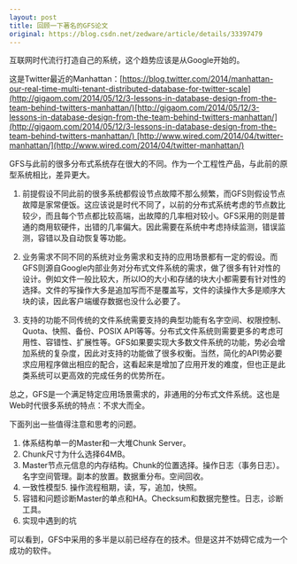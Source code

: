 ```yaml
---
layout: post
title: 回顾一下著名的GFS论文
original: https://blog.csdn.net/zedware/article/details/33397479
---
```

互联网时代流行打造自己的系统，这个趋势应该是从Google开始的。

这是Twitter最近的Manhattan：[https://blog.twitter.com/2014/manhattan-our-real-time-multi-tenant-distributed-database-for-twitter-scale](http://gigaom.com/2014/05/12/3-lessons-in-database-design-from-the-team-behind-twitters-manhattan/)[http://gigaom.com/2014/05/12/3-lessons-in-database-design-from-the-team-behind-twitters-manhattan/](http://gigaom.com/2014/05/12/3-lessons-in-database-design-from-the-team-behind-twitters-manhattan/) [http://www.wired.com/2014/04/twitter-manhattan/](http://www.wired.com/2014/04/twitter-manhattan/)

GFS与此前的很多分布式系统存在很大的不同。作为一个工程性产品，与此前的原型系统相比，差异更大。

1. 前提假设不同此前的很多系统都假设节点故障不那么频繁，而GFS则假设节点故障是家常便饭。这应该说是时代不同了，以前的分布式系统考虑的节点数比较少，而且每个节点都比较高端，出故障的几率相对较小。GFS采用的则是普通的商用软硬件，出错的几率偏大。因此需要在系统中考虑持续监测，错误监测，容错以及自动恢复等功能。

2. 业务需求不同不同的系统对业务需求和支持的应用场景都有一定的假设。而GFS则源自Google内部业务对分布式文件系统的需求，做了很多有针对性的设计。例如文件一般比较大，所以IO的大小和存储的块大小都需要有针对性的选择。文件的写操作大多是追加写而不是覆盖写，文件的读操作大多是顺序大块的读，因此客户端缓存数据也没什么必要了。

3. 支持的功能不同传统的文件系统需要支持的典型功能有名字空间、权限控制、Quota、快照、备份、POSIX API等等。分布式文件系统则需要更多的考虑可用性、容错性、扩展性等。GFS如果要实现大多数文件系统的功能，势必会增加系统的复杂度，因此对支持的功能做了很多权衡。当然，简化的API势必要求应用程序做出相应的配合，这看起来是增加了应用开发的难度，但也正是此类系统可以更高效的完成任务的优势所在。

总之，GFS是一个满足特定应用场景需求的，非通用的分布式文件系统。这也是Web时代很多系统的特点：不求大而全。

下面列出一些值得注意和思考的问题。

1. 体系结构单一的Master和一大堆Chunk Server。
2. Chunk尺寸为什么选择64MB。
3. Master节点元信息的内存结构。Chunk的位置选择。操作日志（事务日志）。名字空间管理。副本的放置。数据重分布。空间回收。
4. 一致性模型5. 操作流程租期，读，写，追加，快照。
5. 容错和问题诊断Master的单点和HA。Checksum和数据完整性。日志，诊断工具。
6. 实现中遇到的坑

可以看到，GFS中采用的多半是以前已经存在的技术。但是这并不妨碍它成为一个成功的软件。
